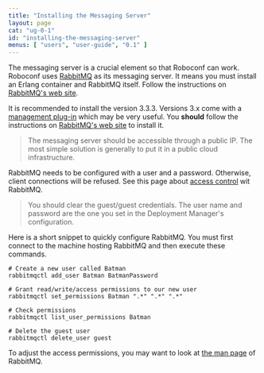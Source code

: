 ```yaml
---
title: "Installing the Messaging Server"
layout: page
cat: "ug-0-1"
id: "installing-the-messaging-server"
menus: [ "users", "user-guide", "0.1" ]
---
```


The messaging server is a crucial element so that Roboconf can work.
Roboconf uses [RabbitMQ](https://www.rabbitmq.com/) as its messaging server. It means you must install an Erlang container and
RabbitMQ itself. Follow the instructions on [RabbitMQ's web site](https://www.rabbitmq.com/download.html).

It is recommended to install the version 3.3.3.
Versions 3.x come with a [management plug-in](https://www.rabbitmq.com/management.html) which may be very useful.
You **should** follow the instructions on [RabbitMQ's web site](http://www.rabbitmq.com/download.html) to install it.

> The messaging server should be accessible through a public IP.
> The most simple solution is generally to put it in a public cloud infrastructure.

RabbitMQ needs to be configured with a user and a password.
Otherwise, client connections will be refused. See this page about [access control](http://www.rabbitmq.com/access-control.html) wit RabbitMQ.

> You should clear the guest/guest credentials.
> The user name and password are the one you set in the Deployment Manager's configuration.

Here is a short snippet to quickly configure RabbitMQ.
You must first connect to the machine hosting RabbitMQ and then execute these commands.

```properties
# Create a new user called Batman
rabbitmqctl add_user Batman BatmanPassword

# Grant read/write/access permissions to our new user
rabbitmqctl set_permissions Batman ".*" ".*" ".*"

# Check permissions
rabbitmqctl list_user_permissions Batman

# Delete the guest user
rabbitmqctl delete_user guest
```

To adjust the access permissions, you may want to look at [the man page](http://www.rabbitmq.com/man/rabbitmqctl.1.man.html) of RabbitMQ.
